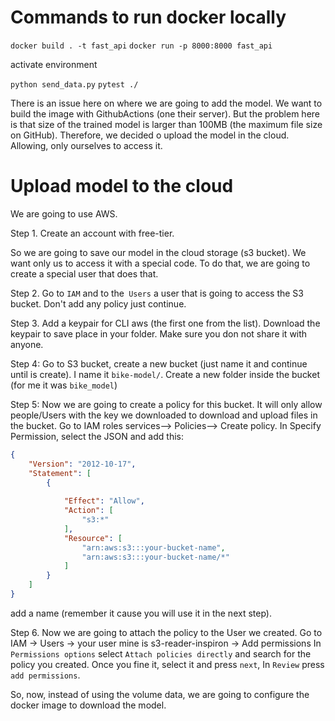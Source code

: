 # Commands to run docker locally
`docker build . -t fast_api`
`docker run -p 8000:8000 fast_api`

activate environment

`python send_data.py`
`pytest ./`


There is an issue here on where we are going to add the model. We want to build the image with GithubActions (one their server). But the problem here is that size of the trained model is larger than 100MB (the maximum file size on GitHub). Therefore, we decided o upload the model in the cloud. Allowing, only ourselves to access it.

# Upload model to the cloud

We are going to use AWS.

Step 1. Create an account with free-tier.

So we are going to save our model in the cloud storage (s3 bucket). We want only us to access it with a special code. To do that, we are going to create a special user that does that.

Step 2. Go to `IAM` and to the` Users` a user that is going to access the S3 bucket. Don't add any policy just continue.

Step 3. Add a keypair for CLI aws (the first one from the list). Download the keypair to save place in your folder. Make sure you don not share it with anyone.

Step 4: Go to S3 bucket, create a new bucket (just name it and continue until is create). I name it `bike-model/`. Create a new folder inside the bucket (for me it was `bike_model`)

Step 5: Now we are going to create a policy for this bucket. It will only allow people/Users with the key we downloaded to download and upload files in the bucket. Go to IAM roles services--> Policies--> Create policy. In Specify Permission, select the JSON and add this:


```json
{
    "Version": "2012-10-17",
    "Statement": [
        {
 
            "Effect": "Allow",
            "Action": [
                "s3:*"
            ],
            "Resource": [
                "arn:aws:s3:::your-bucket-name",
                "arn:aws:s3:::your-bucket-name/*"
            ]
        }
    ]
}
```
add a name (remember it cause you will use it in the next step).

Step 6. Now we are going to attach the policy to the User we created. Go to
IAM -> Users -> your user mine is s3-reader-inspiron -> Add permissions
In `Permissions options` select `Attach policies directly` and search for the policy you created. Once you fine it, select it and press `next`, In `Review` press `add permissions`.

So, now, instead of using the volume data, we are going to configure the docker image to download the model. 
